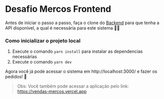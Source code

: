 # Desafio Mercos Frontend

Antes de iniciar o passo a passo, faça o clone do [Backend](https://github.com/lauraziebarth/vendas-backend) para que tenha a API disponível, a qual é necessária para este sistema 👩‍💻

### Como inicializar o projeto local

1. Execute o comando `yarn install` para instalar as dependencias necessárias
2. Execute o comando `yarn dev` 

Agora você já pode acessar o sistema em http://localhost:3000/ e fazer os pedidos! 🚀

> Obs: Você também pode acessar a aplicação pelo link: https://vendas-mercos.vercel.app

